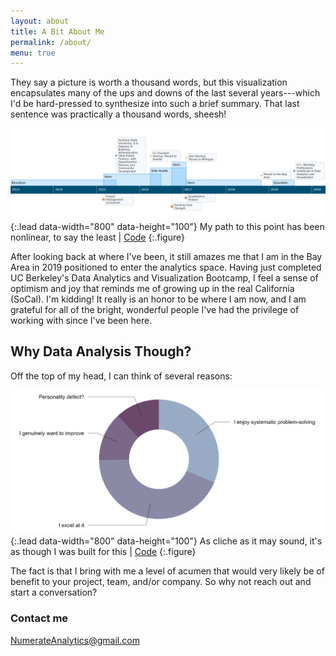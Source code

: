 ```yaml
---
layout: about
title: A Bit About Me
permalink: /about/
menu: true
---
```


They say a picture is worth a thousand words, but this visualization encapsulates many of the ups and downs of the last several years---which I'd be hard-pressed to synthesize into such a brief summary. That last sentence was practically a thousand words, sheesh!

![](assets/img/Timeline.png){:.lead data-width="800" data-height="100"}
My path to this point has been nonlinear, to say the least | [Code](https://gist.github.com/nickmccarty/770777de95aacc456fa4860864a9e955)
{:.figure}

After looking back at where I've been, it still amazes me that I am in the Bay Area in 2019 positioned to enter the analytics space. Having just completed UC Berkeley's Data Analytics and Visualization Bootcamp, I feel a sense of optimism and joy that reminds me of growing up in the real California (SoCal). I'm kidding! It really is an honor to be where I am now, and I am grateful for all of the bright, wonderful people I've had the privilege of working with since I've been here.

## Why Data Analysis Though?

Off the top of my head, I can think of several reasons:

![](assets/img/Why.png){:.lead data-width="800" data-height="100"}
As cliche as it may sound, it's as though I was built for this | [Code](https://gist.github.com/nickmccarty/9dfe958d700dbb83b5d43c887188ec7a)
{:.figure}

The fact is that I bring with me a level of acumen that would very likely be of benefit to your project, team, and/or company. So why not reach out and start a conversation?

### Contact me

[NumerateAnalytics@gmail.com](mailto:NumerateAnalytics@gmail.com)
